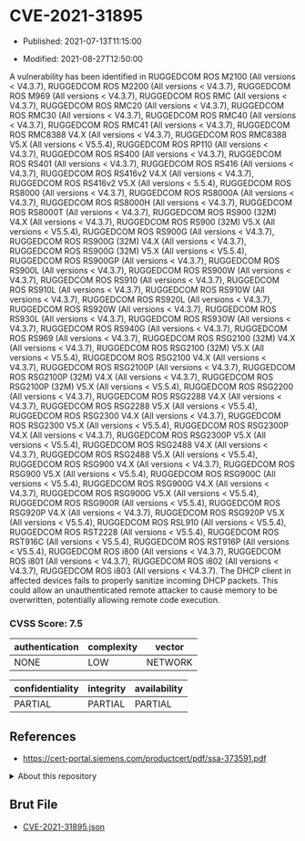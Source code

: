 # CVE-2021-31895

- Published: 2021-07-13T11:15:00

- Modified: 2021-08-27T12:50:00

A vulnerability has been identified in RUGGEDCOM ROS M2100 (All versions < V4.3.7), RUGGEDCOM ROS M2200 (All versions < V4.3.7), RUGGEDCOM ROS M969 (All versions < V4.3.7), RUGGEDCOM ROS RMC (All versions < V4.3.7), RUGGEDCOM ROS RMC20 (All versions < V4.3.7), RUGGEDCOM ROS RMC30 (All versions < V4.3.7), RUGGEDCOM ROS RMC40 (All versions < V4.3.7), RUGGEDCOM ROS RMC41 (All versions < V4.3.7), RUGGEDCOM ROS RMC8388 V4.X (All versions < V4.3.7), RUGGEDCOM ROS RMC8388 V5.X (All versions < V5.5.4), RUGGEDCOM ROS RP110 (All versions < V4.3.7), RUGGEDCOM ROS RS400 (All versions < V4.3.7), RUGGEDCOM ROS RS401 (All versions < V4.3.7), RUGGEDCOM ROS RS416 (All versions < V4.3.7), RUGGEDCOM ROS RS416v2 V4.X (All versions < V4.3.7), RUGGEDCOM ROS RS416v2 V5.X (All versions < 5.5.4), RUGGEDCOM ROS RS8000 (All versions < V4.3.7), RUGGEDCOM ROS RS8000A (All versions < V4.3.7), RUGGEDCOM ROS RS8000H (All versions < V4.3.7), RUGGEDCOM ROS RS8000T (All versions < V4.3.7), RUGGEDCOM ROS RS900 (32M) V4.X (All versions < V4.3.7), RUGGEDCOM ROS RS900 (32M) V5.X (All versions < V5.5.4), RUGGEDCOM ROS RS900G (All versions < V4.3.7), RUGGEDCOM ROS RS900G (32M) V4.X (All versions < V4.3.7), RUGGEDCOM ROS RS900G (32M) V5.X (All versions < V5.5.4), RUGGEDCOM ROS RS900GP (All versions < V4.3.7), RUGGEDCOM ROS RS900L (All versions < V4.3.7), RUGGEDCOM ROS RS900W (All versions < V4.3.7), RUGGEDCOM ROS RS910 (All versions < V4.3.7), RUGGEDCOM ROS RS910L (All versions < V4.3.7), RUGGEDCOM ROS RS910W (All versions < V4.3.7), RUGGEDCOM ROS RS920L (All versions < V4.3.7), RUGGEDCOM ROS RS920W (All versions < V4.3.7), RUGGEDCOM ROS RS930L (All versions < V4.3.7), RUGGEDCOM ROS RS930W (All versions < V4.3.7), RUGGEDCOM ROS RS940G (All versions < V4.3.7), RUGGEDCOM ROS RS969 (All versions < V4.3.7), RUGGEDCOM ROS RSG2100 (32M) V4.X (All versions < V4.3.7), RUGGEDCOM ROS RSG2100 (32M) V5.X (All versions < V5.5.4), RUGGEDCOM ROS RSG2100 V4.X (All versions < V4.3.7), RUGGEDCOM ROS RSG2100P (All versions < V4.3.7), RUGGEDCOM ROS RSG2100P (32M) V4.X (All versions < V4.3.7), RUGGEDCOM ROS RSG2100P (32M) V5.X (All versions < V5.5.4), RUGGEDCOM ROS RSG2200 (All versions < V4.3.7), RUGGEDCOM ROS RSG2288 V4.X (All versions < V4.3.7), RUGGEDCOM ROS RSG2288 V5.X (All versions < V5.5.4), RUGGEDCOM ROS RSG2300 V4.X (All versions < V4.3.7), RUGGEDCOM ROS RSG2300 V5.X (All versions < V5.5.4), RUGGEDCOM ROS RSG2300P V4.X (All versions < V4.3.7), RUGGEDCOM ROS RSG2300P V5.X (All versions < V5.5.4), RUGGEDCOM ROS RSG2488 V4.X (All versions < V4.3.7), RUGGEDCOM ROS RSG2488 V5.X (All versions < V5.5.4), RUGGEDCOM ROS RSG900 V4.X (All versions < V4.3.7), RUGGEDCOM ROS RSG900 V5.X (All versions < V5.5.4), RUGGEDCOM ROS RSG900C (All versions < V5.5.4), RUGGEDCOM ROS RSG900G V4.X (All versions < V4.3.7), RUGGEDCOM ROS RSG900G V5.X (All versions < V5.5.4), RUGGEDCOM ROS RSG900R (All versions < V5.5.4), RUGGEDCOM ROS RSG920P V4.X (All versions < V4.3.7), RUGGEDCOM ROS RSG920P V5.X (All versions < V5.5.4), RUGGEDCOM ROS RSL910 (All versions < V5.5.4), RUGGEDCOM ROS RST2228 (All versions < V5.5.4), RUGGEDCOM ROS RST916C (All versions < V5.5.4), RUGGEDCOM ROS RST916P (All versions < V5.5.4), RUGGEDCOM ROS i800 (All versions < V4.3.7), RUGGEDCOM ROS i801 (All versions < V4.3.7), RUGGEDCOM ROS i802 (All versions < V4.3.7), RUGGEDCOM ROS i803 (All versions < V4.3.7). The DHCP client in affected devices fails to properly sanitize incoming DHCP packets. This could allow an unauthenticated remote attacker to cause memory to be overwritten, potentially allowing remote code execution.

### CVSS Score: **7.5**

| authentication | complexity | vector |
| --- | --- | --- |
| NONE | LOW | NETWORK |

| confidentiality | integrity | availability |
| --- | --- | --- |
| PARTIAL | PARTIAL | PARTIAL |

## References

* https://cert-portal.siemens.com/productcert/pdf/ssa-373591.pdf

<details>
<summary>About this repository</summary> 

  This repository is part of the project [Live Hack CVE](https://github.com/Live-Hack-CVE). Main website can be found [www.live-hack.org](https://www.live-hack.org) 
  
  Made by [Sn0wAlice](https://github.com/Sn0wAlice) for the people that care about security and need to have a feed of the latest CVEs. Hope you enjoy it, don't forget to star the repo and follow me on [Twitter](https://twitter.com/Sn0wAlice) and [Github](https://github.com/Sn0wAlice). And that is my [personnal website](https://www.alice-snow.me/)

  - [Home Page](https://github.com/Live-Hack-CVE)
  - [Framework](https://github.com/Live-Hack-CVE/cve-framework)
  - [CVE database](https://github.com/Live-Hack-CVE/full_database)
  - [Changelog](https://github.com/Live-Hack-CVE/Changelog)
</details>

## Brut File

* [CVE-2021-31895.json](https://raw.githubusercontent.com/Live-Hack-CVE/full_database/main/cves/2021/CVE-2021-31895.json)

